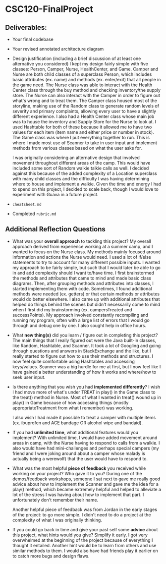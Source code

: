 # CSC120-FinalProject

## Deliverables:
 - Your final codebase
 - Your revised annotated architecture diagram
 - Design justification (including a brief discussion of at least one alternative you considered)
    I kept my design fairly simple with five classes: Person, Camper, Nurse, HealthCenter, and Game. Camper and Nurse are both child classes of a superclass Person, which includes basic attributes (ex. name) and methods (ex. enter/exit) that all people in the game need. 
    The Nurse class was able to interact with the Health Center class through the buy method and checking inventory/the supply store. The Nurse can also interact with the Camper in order to figure out what's wrong and to treat them.
    The Camper class housed most of the storyline, making use of the Random class to generate random levels of severity and primary complaints, allowing every user to have a slightly different experience.
    I also had a Health Center class whose main job was to house the inventory and Supply Store for the Nurse to look at. I used Hashtable for both of these because it allowed me to have two values for each item (item name and either price or number in stock).
    The Game class was where I put everything together to run. This is where I made most use of Scanner to take in user input and implement methods from various classes based on what the user asks for.

    I was originally considering an alternative design that involved movement throughout different areas of the camp. This would have included some sort of Random walkie talkie calls as well. I decided against this because of the added complexity of a Location superclass with many child classes and the difficulty I was having determining where to house and implement a walkie. Given the time and energy I had to spend on this project, I decided to scale back, though I would love to experiment with Guava in a future project.

 - `cheatsheet.md`
 - Completed `rubric.md`
  
## Additional Reflection Questions
 - What was your **overall approach** to tackling this project?
    My overall approach derived from experience working at a summer camp, and I wanted to focus on the Nurse class. My methods mainly focused around information and actions the Nurse would need. I used a lot of if/else statements to try to account for many different possible inputs. I wanted my approach to be fairly simple, but such that I would later be able to go in and add complexity should I want to/have time. I first brainstormed the methods and attributes that came to mind and made basic class diagrams. Then, after grouping methods and attributes into classes, I started implementing them with code. Sometimes, I found additional methods were needed (ex. getters) or that certain methods or attributes would do better elsewhere. I also came up with additional attributes that helped do things behind the scenes but didn't necessarily come to mind when I first did my brainstorming (ex. campersTreated and successPoints). My approach involved constantly recompiling and running my program, often with a large list of errors that I would go through and debug one by one. I also sought help in office hours.

 - What **new thing(s)** did you learn / figure out in completing this project?
    The main things that I really figured out were the Java built-in classes, like Random, Hashtable, and Scanner. It took a lot of Googling and going through questions and answers in StackExchange and the like, but I really started to figure out how to use their methods and structures. I now feel quite comfortable using Hashtables and accessing keys/values. Scanner was a big hurdle for me at first, but I now feel like I have gained a better understanding of how it works and where/how to seek user input.

 - Is there anything that you wish you had **implemented differently**?
    I wish I had move more of what's under TREAT in play() in the Game class to the treat() method in Nurse. Most of what I wanted in treat() wound up in play() in Game because of how accessing things (mostly appropriateTreatment from what I remember) was working.

    I also wish I had made it possible to treat a camper with multiple items (ex. ibuprofen and ACE bandage OR alcohol wipe and bandaid).

 - If you had **unlimited time**, what additional features would you implement?
    With unlimited time, I would have added movement around areas in camp, with the Nurse having to respond to calls from a walkie. I also would have had mini-challenges and perhaps special campers (my friend and I were joking around about a camper whose malady is actually being a werewolf) that the user would have to respond to.

 - What was the most helpful **piece of feedback** you received while working on your project? Who gave it to you?
    During one of the demos/feedback workshops, someone I sat next to gave me really good advice about how to implement the Scanner and gave me the idea for a play() method, which became extremely helpful and helped to alleviate a lot of the stress I was having about how to implement that part. I unfortunately don't remember their name.

    Another helpful piece of feedback was from Jordan in the early stages of the project: to go more simple. I didn't need to do a project at the complexity of what I was originally thinking.

 - If you could go back in time and give your past self some **advice** about this project, what hints would you give?
    Simplify it early. I got very overwhelmed at the beginning of the project because of everything I thought it entailed. Another hint would be to learn from others and use similar methods to them. I would also have had friends play it earlier on to catch more bugs and design flaws. 
